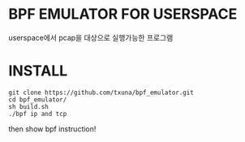 # BPF EMULATOR FOR USERSPACE  
userspace에서 pcap을 대상으로 실행가능한 프로그램 

# INSTALL 
```shell
git clone https://github.com/txuna/bpf_emulator.git
cd bpf_emulator/ 
sh build.sh 
./bpf ip and tcp 
```
then show bpf instruction!